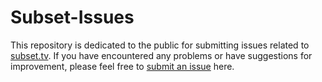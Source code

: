 # Subset-Issues

This repository is dedicated to the public for submitting issues related to [subset.tv](www.subset.tv). If you have encountered any problems or have suggestions for improvement, please feel free to [submit an issue](https://github.com/CrypticFountain/Subset-Issues/issues) here.
